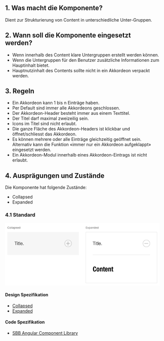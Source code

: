 ## 1. Was macht die Komponente?
Dient zur Strukturierung von Content in unterschiedliche Unter-Gruppen.

## 2. Wann soll die Komponente eingesetzt werden? 
* Wenn innerhalb des Content klare Untergruppen erstellt werden können.
* Wenn die Untergruppen für den Benutzer zusätzliche Informationen zum Hauptinhalt bietet.
* Hauptnutzinhalt des Contents sollte nicht in ein Akkordeon verpackt werden.

## 3. Regeln
* Ein Akkordeon kann 1 bis n Einträge haben.
* Per Default sind immer alle Akkordeons geschlossen.
* Der Akkordeon-Header besteht immer aus einem Texttitel.
* Der Titel darf maximal zweizeilig sein.
* Icons im Titel sind nicht erlaubt.
* Die ganze Fläche des Akkordeon-Headers ist klickbar und öffnet/schliesst das Akkordeon.
* Es können mehrere oder alle Einträge gleichzeitig geöffnet sein. Alternativ kann die Funktion «immer nur ein Akkordeon aufgeklappt» eingesetzt werden.
* Ein Akkordeon-Modul innerhalb eines Akkordeon-Eintrags ist nicht erlaubt.

## 4. Ausprägungen und Zustände
Die Komponente hat folgende Zustände:
* Collapsed
* Expanded

### 4.1 Standard
![Darstellung der Komponente Akkordeon in der Ausprägung Standard](https://raw.githubusercontent.com/sbb-design-systems/design-system-website-documentation/master/documentation/components/accordion/images/accordion_default.png 'class: image')

#### Design Spezifikation
* [Collapsed](https://www.sketch.com/s/80f12b3b-58e5-4b4c-98cd-c553bae18db0/a/Ya5d0L#Inspector)
* [Expanded](https://www.sketch.com/s/80f12b3b-58e5-4b4c-98cd-c553bae18db0/a/KPRqjr#Inspector)

#### Code Spezifikation
* [SBB Angular Component Library](https://sbb-angular.app.sbb.ch/latest/public/components/accordion)
